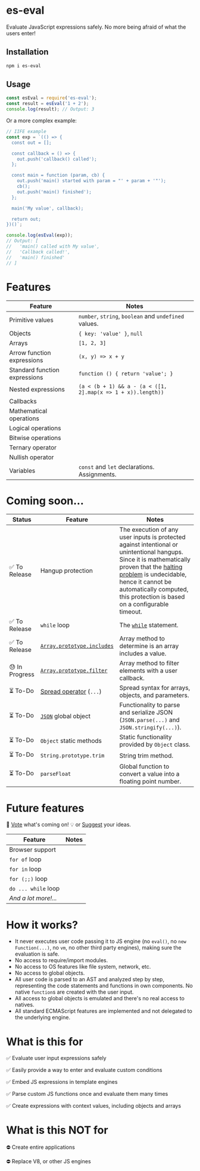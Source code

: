 # es-eval

Evaluate JavaScript expressions safely.
No more being afraid of what the users enter!

## Installation

```bash
npm i es-eval
```

## Usage

```js
const esEval = require('es-eval');
const result = esEval('1 + 2');
console.log(result); // Output: 3
```

Or a more complex example:

```js
// IIFE example
const exp = `(() => {
  const out = [];

  const callback = () => {
    out.push('callback() called');
  };

  const main = function (param, cb) {
    out.push('main() started with param = "' + param + '"');
    cb();
    out.push('main() finished');
  };

  main('My value', callback);

  return out;
})()`;

console.log(esEval(exp));
// Output: [
//   'main() called with My value',
//   'Callback called!',
//   'main() finished'
// ]
```

# Features

| Feature | Notes |
|---------|-------|
| Primitive values | `number`, `string`, `boolean` and `undefined` values. |
| Objects | `{ key: 'value' }`, `null` |
| Arrays | `[1, 2, 3]` |
| Arrow function expressions | `(x, y) => x + y` |
| Standard function expressions | `function () { return 'value'; }` |
| Nested expressions | `(a < (b + 1) && a - (a < ([1, 2].map(x => 1 + x)).length))`  |
| Callbacks | |
| Mathematical operations | |
| Logical operations | |
| Bitwise operations | |
| Ternary operator | |
| Nullish operator | |
| Variables | `const` and `let` declarations. Assignments. |

# Coming soon...

| Status | Feature | Notes |
|--------|---------|-------|
| :white_check_mark: To Release | Hangup protection | The execution of any user inputs is protected against intentional or unintentional hangups. Since it is mathematically proven that the [halting problem](https://en.wikipedia.org/wiki/Halting_problem) is undecidable, hence it cannot be automatically computed, this protection is based on a configurable timeout. |
| :white_check_mark: To Release | `while` loop | The [`while`](https://developer.mozilla.org/en-US/docs/Web/JavaScript/Reference/Statements/while) statement. |
| :white_check_mark: To Release | [`Array.prototype.includes`](https://developer.mozilla.org/en-US/docs/Web/JavaScript/Reference/Global_Objects/Array/includes) | Array method to determine is an array includes a value. |
| :sweat: In Progress | [`Array.prototype.filter`](https://developer.mozilla.org/en-US/docs/Web/JavaScript/Reference/Global_Objects/Array/filter) | Array method to filter elements with a user callback. |
| :hourglass_flowing_sand: To-Do | [Spread operator](https://developer.mozilla.org/en-US/docs/Web/JavaScript/Reference/Operators/Spread_syntax) (`...`) | Spread syntax for arrays, objects, and parameters. |
| :hourglass_flowing_sand: To-Do | [`JSON`](https://developer.mozilla.org/en-US/docs/Web/JavaScript/Reference/Global_Objects/JSON) global object | Functionality to parse and serialize JSON (`JSON.parse(...)` and `JSON.stringify(...)`). |
| :hourglass_flowing_sand: To-Do | `Object` static methods | Static functionality provided by `Object` class. |
| :hourglass_flowing_sand: To-Do | `String.prototype.trim` | String trim method. |
| :hourglass_flowing_sand: To-Do | `parseFloat` | Global function to convert a value into a floating point number. |

# Future features

:incoming_envelope: [Vote](http://etc.ch/YzCv) what's coming on! :bulb: or [Suggest](https://github.com/danielduarte/es-eval/issues/new) your ideas.

| Feature | Notes |
|---------|-------|
| Browser support | |
| `for of` loop | |
| `for in` loop | |
| `for (;;)` loop | |
| `do ... while` loop | |
| *And a lot more!...* | |

# How it works?

- It never executes user code passing it to JS engine (no `eval()`, no `new Function(...)`, no `vm`, no other third party engines), making sure the evaluation is safe.
- No access to require/import modules.
- No access to OS features like file system, network, etc.
- No access to global objects.
- All user code is parsed to an AST and analyzed step by step, representing the code statements and functions in own components. No native `function`s are created with the user input.
- All access to global objects is emulated and there's no real access to natives.
- All standard ECMAScript features are implemented and not delegated to the underlying engine.

# What is this for

:white_check_mark: Evaluate user input expressions safely

:white_check_mark: Easily provide a way to enter and evaluate custom conditions 

:white_check_mark: Embed JS expressions in template engines

:white_check_mark: Parse custom JS functions once and evaluate them many times

:white_check_mark: Create expressions with context values, including objects and arrays


# What is this **NOT** for

:no_entry: Create entire applications

:no_entry: Replace V8, or other JS engines
